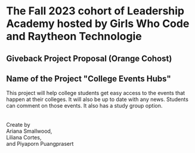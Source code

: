 # The Fall 2023 cohort of Leadership Academy hosted by Girls Who Code and Raytheon Technologie

## Giveback Project Proposal (Orange Cohost) <br>

## Name of the Project  "College Events Hubs" <br>
This project will help college students get easy access to the events that happen at their colleges. It will also be up to date with any news.  Students can comment on those events. It also has a study group option.  <br>
<br><br>  Create by <br>
Ariana Smallwood,<br> 
Liliana Cortes, <br> 
and Piyaporn Puangprasert
 
 
